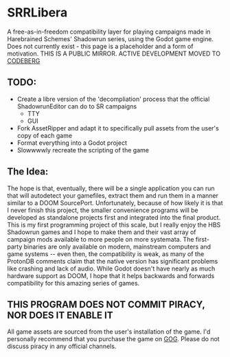 # SRRLibera

A free-as-in-freedom compatibility layer for playing campaigns made in Harebrained Schemes' Shadowrun series, using the Godot game engine. Does not currently exist - this page is a placeholder and a form of motivation. 
THIS IS A PUBLIC MIRROR. ACTIVE DEVELOPMENT MOVED TO [CODEBERG](https://codeberg.org/falinvoting/SRRLibera) 

TODO:
---------------
- Create a libre version of the 'decompliation' process that the official ShadowrunEditor can do to SR campaigns
  - TTY
  - GUI
- Fork AssetRipper and adapt it to specifically pull assets from the user's copy of each game
- Format everything into a Godot project
- Slowwwwly recreate the scripting of the game
  
## The Idea: 

The hope is that, eventually, there will be a single application you can run that will autodetect your gamefiles, extract them and run them in a manner similar to a DOOM SourcePort. Unfortunately, because of how likely it is that I never finish this project, the smaller convenience programs will be developed as standalone projects first and integrated into the final product. This is my first programming project of this scale, but I really enjoy the HBS Shadowrun games and I hope to make them and their vast array of campaign mods available to more people on more systemata. The first-party binaries are only available on modern, mainstream computers and game systems -- even then, the compatibility is weak, as many of the ProtonDB comments claim that the native version has significant problems like crashing and lack of audio. While Godot doesn't have nearly as much hardware support as DOOM, I hope that it helps backwards and forwards compatibility for this amazing series of games. 

## THIS PROGRAM DOES NOT COMMIT PIRACY, NOR DOES IT ENABLE IT

All game assets are sourced from the user's installation of the game. I'd personally recommend that you purchase the game on [GOG](https://www.gog.com/en/game/shadowrun_trilogy). Please do not discuss piracy in any official channels.
